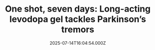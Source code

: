 ---
title: "One shot, seven days: Long-acting levodopa gel tackles Parkinson’s tremors"
date: 2025-07-14T16:04:54.000Z
category: Health
externalLink: "https://www.sciencedaily.com/releases/2025/07/250714052239.htm"
image: ""
excerpt: "Researchers in Australia have created a biodegradable gel that delivers Parkinson’s medications through a single weekly shot, replacing the need for multiple daily pills. Injected just under the skin, the gel steadily releases levodopa and carbidopa for seven days, helping keep tremors and stiffness in check while easing side effects linked to fluctuating doses.…"
---